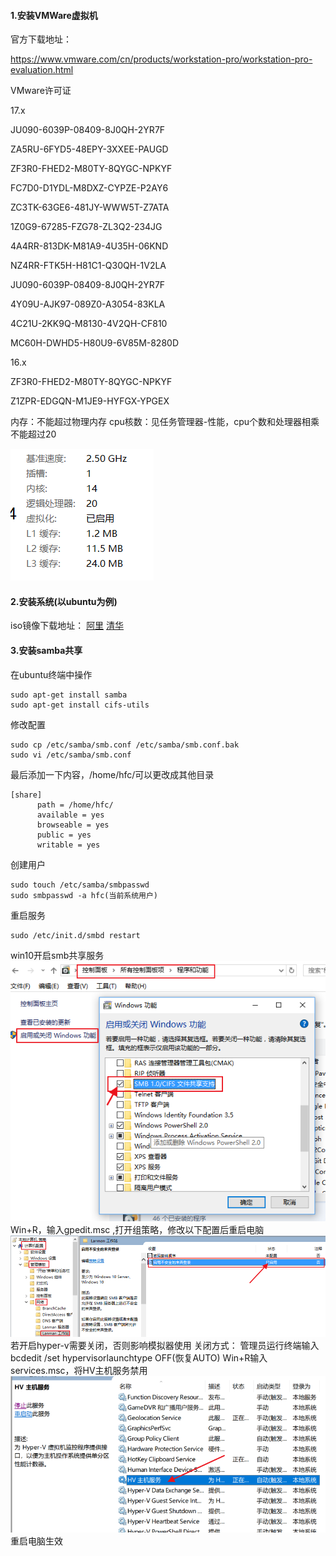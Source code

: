 #### 1.安装VMWare虚拟机
官方下载地址：

https://www.vmware.com/cn/products/workstation-pro/workstation-pro-evaluation.html

VMware许可证

17.x

JU090-6039P-08409-8J0QH-2YR7F

ZA5RU-6FYD5-48EPY-3XXEE-PAUGD

ZF3R0-FHED2-M80TY-8QYGC-NPKYF

FC7D0-D1YDL-M8DXZ-CYPZE-P2AY6

ZC3TK-63GE6-481JY-WWW5T-Z7ATA

1Z0G9-67285-FZG78-ZL3Q2-234JG

4A4RR-813DK-M81A9-4U35H-06KND

NZ4RR-FTK5H-H81C1-Q30QH-1V2LA

JU090-6039P-08409-8J0QH-2YR7F

4Y09U-AJK97-089Z0-A3054-83KLA

4C21U-2KK9Q-M8130-4V2QH-CF810

MC60H-DWHD5-H80U9-6V85M-8280D

16.x

ZF3R0-FHED2-M80TY-8QYGC-NPKYF

Z1ZPR-EDGQN-M1JE9-HYFGX-YPGEX

内存：不能超过物理内存
cpu核数：见任务管理器-性能，cpu个数和处理器相乘不能超过20

![win_cpu](../img/win_cpu.png)
#### 2.安装系统(以ubuntu为例)

iso镜像下载地址：
[阿里](https://developer.aliyun.com/mirror/?spm=a2c6h.25603864.0.0.94936c65ILrxWy)
[清华](https://mirrors.tuna.tsinghua.edu.cn/)

#### 3.安装samba共享
在ubuntu终端中操作
```
sudo apt-get install samba
sudo apt-get install cifs-utils
```
修改配置
```
sudo cp /etc/samba/smb.conf /etc/samba/smb.conf.bak
sudo vi /etc/samba/smb.conf
```
最后添加一下内容，/home/hfc/可以更改成其他目录
```
[share]
      path = /home/hfc/
      available = yes
      browseable = yes
      public = yes
      writable = yes
```
创建用户
```
sudo touch /etc/samba/smbpasswd
sudo smbpasswd -a hfc(当前系统用户)
```
重启服务
```
sudo /etc/init.d/smbd restart
```
win10开启smb共享服务
![smb](../img/smb.png)
Win+R，输入gpedit.msc ,打开组策略，修改以下配置后重启电脑
![smb_network](../img/smb_network.png)
若开启hyper-v需要关闭，否则影响模拟器使用
关闭方式：
管理员运行终端输入bcdedit /set  hypervisorlaunchtype OFF(恢复AUTO)
Win+R输入services.msc，将HV主机服务禁用
![hyper_service](../img/hyper_service.png)
重启电脑生效